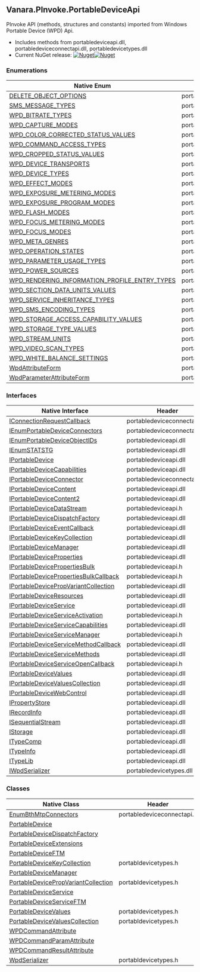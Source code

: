 ## Vanara.PInvoke.PortableDeviceApi  
PInvoke API (methods, structures and constants) imported from Windows Portable Device (WPD) Api.

- Includes methods from portabledeviceapi.dll, portabledeviceconnectapi.dll, portabledevicetypes.dll  
- Current NuGet release: [![Nuget](https://img.shields.io/nuget/v/Vanara.PInvoke.PortableDeviceApi?logo=nuget&style=flat-square)![Nuget](https://img.shields.io/nuget/dt/Vanara.PInvoke.PortableDeviceApi?label=%20&style=flat-square)](https://www.nuget.org/packages/Vanara.PInvoke.PortableDeviceApi)  
### Enumerations  
Native Enum | Header | Managed Enum  
--- | --- | ---  
[DELETE_OBJECT_OPTIONS](https://www.google.com/search?num=5&q=DELETE_OBJECT_OPTIONS+site%3Adocs.microsoft.com) | portabledevice.h | [Vanara.PInvoke.PortableDeviceApi.DELETE_OBJECT_OPTIONS](https://github.com/dahall/Vanara/search?l=C%23&q=DELETE_OBJECT_OPTIONS)  
[SMS_MESSAGE_TYPES](https://www.google.com/search?num=5&q=SMS_MESSAGE_TYPES+site%3Adocs.microsoft.com) | portabledevice.h | [Vanara.PInvoke.PortableDeviceApi.SMS_MESSAGE_TYPES](https://github.com/dahall/Vanara/search?l=C%23&q=SMS_MESSAGE_TYPES)  
[WPD_BITRATE_TYPES](https://www.google.com/search?num=5&q=WPD_BITRATE_TYPES+site%3Adocs.microsoft.com) | portabledevice.h | [Vanara.PInvoke.PortableDeviceApi.WPD_BITRATE_TYPES](https://github.com/dahall/Vanara/search?l=C%23&q=WPD_BITRATE_TYPES)  
[WPD_CAPTURE_MODES](https://www.google.com/search?num=5&q=WPD_CAPTURE_MODES+site%3Adocs.microsoft.com) | portabledevice.h | [Vanara.PInvoke.PortableDeviceApi.WPD_CAPTURE_MODES](https://github.com/dahall/Vanara/search?l=C%23&q=WPD_CAPTURE_MODES)  
[WPD_COLOR_CORRECTED_STATUS_VALUES](https://www.google.com/search?num=5&q=WPD_COLOR_CORRECTED_STATUS_VALUES+site%3Adocs.microsoft.com) | portabledevice.h | [Vanara.PInvoke.PortableDeviceApi.WPD_COLOR_CORRECTED_STATUS_VALUES](https://github.com/dahall/Vanara/search?l=C%23&q=WPD_COLOR_CORRECTED_STATUS_VALUES)  
[WPD_COMMAND_ACCESS_TYPES](https://www.google.com/search?num=5&q=WPD_COMMAND_ACCESS_TYPES+site%3Adocs.microsoft.com) | portabledevice.h | [Vanara.PInvoke.PortableDeviceApi.WPD_COMMAND_ACCESS_TYPES](https://github.com/dahall/Vanara/search?l=C%23&q=WPD_COMMAND_ACCESS_TYPES)  
[WPD_CROPPED_STATUS_VALUES](https://www.google.com/search?num=5&q=WPD_CROPPED_STATUS_VALUES+site%3Adocs.microsoft.com) | portabledevice.h | [Vanara.PInvoke.PortableDeviceApi.WPD_CROPPED_STATUS_VALUES](https://github.com/dahall/Vanara/search?l=C%23&q=WPD_CROPPED_STATUS_VALUES)  
[WPD_DEVICE_TRANSPORTS](https://www.google.com/search?num=5&q=WPD_DEVICE_TRANSPORTS+site%3Adocs.microsoft.com) | portabledevice.h | [Vanara.PInvoke.PortableDeviceApi.WPD_DEVICE_TRANSPORTS](https://github.com/dahall/Vanara/search?l=C%23&q=WPD_DEVICE_TRANSPORTS)  
[WPD_DEVICE_TYPES](https://www.google.com/search?num=5&q=WPD_DEVICE_TYPES+site%3Adocs.microsoft.com) | portabledevice.h | [Vanara.PInvoke.PortableDeviceApi.WPD_DEVICE_TYPES](https://github.com/dahall/Vanara/search?l=C%23&q=WPD_DEVICE_TYPES)  
[WPD_EFFECT_MODES](https://www.google.com/search?num=5&q=WPD_EFFECT_MODES+site%3Adocs.microsoft.com) | portabledevice.h | [Vanara.PInvoke.PortableDeviceApi.WPD_EFFECT_MODES](https://github.com/dahall/Vanara/search?l=C%23&q=WPD_EFFECT_MODES)  
[WPD_EXPOSURE_METERING_MODES](https://www.google.com/search?num=5&q=WPD_EXPOSURE_METERING_MODES+site%3Adocs.microsoft.com) | portabledevice.h | [Vanara.PInvoke.PortableDeviceApi.WPD_EXPOSURE_METERING_MODES](https://github.com/dahall/Vanara/search?l=C%23&q=WPD_EXPOSURE_METERING_MODES)  
[WPD_EXPOSURE_PROGRAM_MODES](https://www.google.com/search?num=5&q=WPD_EXPOSURE_PROGRAM_MODES+site%3Adocs.microsoft.com) | portabledevice.h | [Vanara.PInvoke.PortableDeviceApi.WPD_EXPOSURE_PROGRAM_MODES](https://github.com/dahall/Vanara/search?l=C%23&q=WPD_EXPOSURE_PROGRAM_MODES)  
[WPD_FLASH_MODES](https://www.google.com/search?num=5&q=WPD_FLASH_MODES+site%3Adocs.microsoft.com) | portabledevice.h | [Vanara.PInvoke.PortableDeviceApi.WPD_FLASH_MODES](https://github.com/dahall/Vanara/search?l=C%23&q=WPD_FLASH_MODES)  
[WPD_FOCUS_METERING_MODES](https://www.google.com/search?num=5&q=WPD_FOCUS_METERING_MODES+site%3Adocs.microsoft.com) | portabledevice.h | [Vanara.PInvoke.PortableDeviceApi.WPD_FOCUS_METERING_MODES](https://github.com/dahall/Vanara/search?l=C%23&q=WPD_FOCUS_METERING_MODES)  
[WPD_FOCUS_MODES](https://www.google.com/search?num=5&q=WPD_FOCUS_MODES+site%3Adocs.microsoft.com) | portabledevice.h | [Vanara.PInvoke.PortableDeviceApi.WPD_FOCUS_MODES](https://github.com/dahall/Vanara/search?l=C%23&q=WPD_FOCUS_MODES)  
[WPD_META_GENRES](https://www.google.com/search?num=5&q=WPD_META_GENRES+site%3Adocs.microsoft.com) | portabledevice.h | [Vanara.PInvoke.PortableDeviceApi.WPD_META_GENRES](https://github.com/dahall/Vanara/search?l=C%23&q=WPD_META_GENRES)  
[WPD_OPERATION_STATES](https://www.google.com/search?num=5&q=WPD_OPERATION_STATES+site%3Adocs.microsoft.com) | portabledevice.h | [Vanara.PInvoke.PortableDeviceApi.WPD_OPERATION_STATES](https://github.com/dahall/Vanara/search?l=C%23&q=WPD_OPERATION_STATES)  
[WPD_PARAMETER_USAGE_TYPES](https://www.google.com/search?num=5&q=WPD_PARAMETER_USAGE_TYPES+site%3Adocs.microsoft.com) | portabledevice.h | [Vanara.PInvoke.PortableDeviceApi.WPD_PARAMETER_USAGE_TYPES](https://github.com/dahall/Vanara/search?l=C%23&q=WPD_PARAMETER_USAGE_TYPES)  
[WPD_POWER_SOURCES](https://www.google.com/search?num=5&q=WPD_POWER_SOURCES+site%3Adocs.microsoft.com) | portabledevice.h | [Vanara.PInvoke.PortableDeviceApi.WPD_POWER_SOURCES](https://github.com/dahall/Vanara/search?l=C%23&q=WPD_POWER_SOURCES)  
[WPD_RENDERING_INFORMATION_PROFILE_ENTRY_TYPES](https://www.google.com/search?num=5&q=WPD_RENDERING_INFORMATION_PROFILE_ENTRY_TYPES+site%3Adocs.microsoft.com) | portabledevice.h | [Vanara.PInvoke.PortableDeviceApi.WPD_RENDERING_INFORMATION_PROFILE_ENTRY_TYPES](https://github.com/dahall/Vanara/search?l=C%23&q=WPD_RENDERING_INFORMATION_PROFILE_ENTRY_TYPES)  
[WPD_SECTION_DATA_UNITS_VALUES](https://www.google.com/search?num=5&q=WPD_SECTION_DATA_UNITS_VALUES+site%3Adocs.microsoft.com) | portabledevice.h | [Vanara.PInvoke.PortableDeviceApi.WPD_SECTION_DATA_UNITS_VALUES](https://github.com/dahall/Vanara/search?l=C%23&q=WPD_SECTION_DATA_UNITS_VALUES)  
[WPD_SERVICE_INHERITANCE_TYPES](https://www.google.com/search?num=5&q=WPD_SERVICE_INHERITANCE_TYPES+site%3Adocs.microsoft.com) | portabledevice.h | [Vanara.PInvoke.PortableDeviceApi.WPD_SERVICE_INHERITANCE_TYPES](https://github.com/dahall/Vanara/search?l=C%23&q=WPD_SERVICE_INHERITANCE_TYPES)  
[WPD_SMS_ENCODING_TYPES](https://www.google.com/search?num=5&q=WPD_SMS_ENCODING_TYPES+site%3Adocs.microsoft.com) | portabledevice.h | [Vanara.PInvoke.PortableDeviceApi.WPD_SMS_ENCODING_TYPES](https://github.com/dahall/Vanara/search?l=C%23&q=WPD_SMS_ENCODING_TYPES)  
[WPD_STORAGE_ACCESS_CAPABILITY_VALUES](https://www.google.com/search?num=5&q=WPD_STORAGE_ACCESS_CAPABILITY_VALUES+site%3Adocs.microsoft.com) | portabledevice.h | [Vanara.PInvoke.PortableDeviceApi.WPD_STORAGE_ACCESS_CAPABILITY_VALUES](https://github.com/dahall/Vanara/search?l=C%23&q=WPD_STORAGE_ACCESS_CAPABILITY_VALUES)  
[WPD_STORAGE_TYPE_VALUES](https://www.google.com/search?num=5&q=WPD_STORAGE_TYPE_VALUES+site%3Adocs.microsoft.com) | portabledevice.h | [Vanara.PInvoke.PortableDeviceApi.WPD_STORAGE_TYPE_VALUES](https://github.com/dahall/Vanara/search?l=C%23&q=WPD_STORAGE_TYPE_VALUES)  
[WPD_STREAM_UNITS](https://www.google.com/search?num=5&q=WPD_STREAM_UNITS+site%3Adocs.microsoft.com) | portabldevicetypes.h | [Vanara.PInvoke.PortableDeviceApi.WPD_STREAM_UNITS](https://github.com/dahall/Vanara/search?l=C%23&q=WPD_STREAM_UNITS)  
[WPD_VIDEO_SCAN_TYPES](https://www.google.com/search?num=5&q=WPD_VIDEO_SCAN_TYPES+site%3Adocs.microsoft.com) | portabledevice.h | [Vanara.PInvoke.PortableDeviceApi.WPD_VIDEO_SCAN_TYPES](https://github.com/dahall/Vanara/search?l=C%23&q=WPD_VIDEO_SCAN_TYPES)  
[WPD_WHITE_BALANCE_SETTINGS](https://www.google.com/search?num=5&q=WPD_WHITE_BALANCE_SETTINGS+site%3Adocs.microsoft.com) | portabledevice.h | [Vanara.PInvoke.PortableDeviceApi.WPD_WHITE_BALANCE_SETTINGS](https://github.com/dahall/Vanara/search?l=C%23&q=WPD_WHITE_BALANCE_SETTINGS)  
[WpdAttributeForm](https://www.google.com/search?num=5&q=WpdAttributeForm+site%3Adocs.microsoft.com) | portabledevice.h | [Vanara.PInvoke.PortableDeviceApi.WpdAttributeForm](https://github.com/dahall/Vanara/search?l=C%23&q=WpdAttributeForm)  
[WpdParameterAttributeForm](https://www.google.com/search?num=5&q=WpdParameterAttributeForm+site%3Adocs.microsoft.com) | portabledevice.h | [Vanara.PInvoke.PortableDeviceApi.WpdParameterAttributeForm](https://github.com/dahall/Vanara/search?l=C%23&q=WpdParameterAttributeForm)  
### Interfaces  
Native Interface | Header | Managed Interface  
--- | --- | ---  
[IConnectionRequestCallback](https://www.google.com/search?num=5&q=IConnectionRequestCallback+site%3Adocs.microsoft.com) | portabledeviceconnectapi.dll | portabledeviceconnectapi.h | [Vanara.PInvoke.PortableDeviceApi.IConnectionRequestCallback](https://github.com/dahall/Vanara/search?l=C%23&q=IConnectionRequestCallback)  
[IEnumPortableDeviceConnectors](https://www.google.com/search?num=5&q=IEnumPortableDeviceConnectors+site%3Adocs.microsoft.com) | portabledeviceconnectapi.dll | portabledeviceconnectapi.h | [Vanara.PInvoke.PortableDeviceApi.IEnumPortableDeviceConnectors](https://github.com/dahall/Vanara/search?l=C%23&q=IEnumPortableDeviceConnectors)  
[IEnumPortableDeviceObjectIDs](https://www.google.com/search?num=5&q=IEnumPortableDeviceObjectIDs+site%3Adocs.microsoft.com) | portabledeviceapi.dll | portabledeviceapi.h | [Vanara.PInvoke.PortableDeviceApi.IEnumPortableDeviceObjectIDs](https://github.com/dahall/Vanara/search?l=C%23&q=IEnumPortableDeviceObjectIDs)  
[IEnumSTATSTG](https://www.google.com/search?num=5&q=IEnumSTATSTG+site%3Adocs.microsoft.com) | portabledeviceapi.dll |  |   
[IPortableDevice](https://www.google.com/search?num=5&q=IPortableDevice+site%3Adocs.microsoft.com) | portabledeviceapi.dll | portabledeviceapi.h | [Vanara.PInvoke.PortableDeviceApi.IPortableDevice](https://github.com/dahall/Vanara/search?l=C%23&q=IPortableDevice)  
[IPortableDeviceCapabilities](https://www.google.com/search?num=5&q=IPortableDeviceCapabilities+site%3Adocs.microsoft.com) | portabledeviceapi.dll | portabledeviceapi.h | [Vanara.PInvoke.PortableDeviceApi.IPortableDeviceCapabilities](https://github.com/dahall/Vanara/search?l=C%23&q=IPortableDeviceCapabilities)  
[IPortableDeviceConnector](https://www.google.com/search?num=5&q=IPortableDeviceConnector+site%3Adocs.microsoft.com) | portabledeviceconnectapi.dll | portabledeviceconnectapi.h | [Vanara.PInvoke.PortableDeviceApi.IPortableDeviceConnector](https://github.com/dahall/Vanara/search?l=C%23&q=IPortableDeviceConnector)  
[IPortableDeviceContent](https://www.google.com/search?num=5&q=IPortableDeviceContent+site%3Adocs.microsoft.com) | portabledeviceapi.dll | portabledeviceapi.h | [Vanara.PInvoke.PortableDeviceApi.IPortableDeviceContent](https://github.com/dahall/Vanara/search?l=C%23&q=IPortableDeviceContent)  
[IPortableDeviceContent2](https://www.google.com/search?num=5&q=IPortableDeviceContent2+site%3Adocs.microsoft.com) | portabledeviceapi.dll | portabledeviceapi.h | [Vanara.PInvoke.PortableDeviceApi.IPortableDeviceContent2](https://github.com/dahall/Vanara/search?l=C%23&q=IPortableDeviceContent2)  
[IPortableDeviceDataStream](https://www.google.com/search?num=5&q=IPortableDeviceDataStream+site%3Adocs.microsoft.com) | portabledeviceapi.h | [Vanara.PInvoke.PortableDeviceApi.IPortableDeviceDataStream](https://github.com/dahall/Vanara/search?l=C%23&q=IPortableDeviceDataStream)  
[IPortableDeviceDispatchFactory](https://www.google.com/search?num=5&q=IPortableDeviceDispatchFactory+site%3Adocs.microsoft.com) | portabledeviceapi.dll | portabledeviceapi.h | [Vanara.PInvoke.PortableDeviceApi.IPortableDeviceDispatchFactory](https://github.com/dahall/Vanara/search?l=C%23&q=IPortableDeviceDispatchFactory)  
[IPortableDeviceEventCallback](https://www.google.com/search?num=5&q=IPortableDeviceEventCallback+site%3Adocs.microsoft.com) | portabledeviceapi.dll | portabledeviceapi.h | [Vanara.PInvoke.PortableDeviceApi.IPortableDeviceEventCallback](https://github.com/dahall/Vanara/search?l=C%23&q=IPortableDeviceEventCallback)  
[IPortableDeviceKeyCollection](https://www.google.com/search?num=5&q=IPortableDeviceKeyCollection+site%3Adocs.microsoft.com) | portabledeviceapi.dll | portabldevicetypes.h | [Vanara.PInvoke.PortableDeviceApi.IPortableDeviceKeyCollection](https://github.com/dahall/Vanara/search?l=C%23&q=IPortableDeviceKeyCollection)  
[IPortableDeviceManager](https://www.google.com/search?num=5&q=IPortableDeviceManager+site%3Adocs.microsoft.com) | portabledeviceapi.dll | portabledeviceapi.h | [Vanara.PInvoke.PortableDeviceApi.IPortableDeviceManager](https://github.com/dahall/Vanara/search?l=C%23&q=IPortableDeviceManager)  
[IPortableDeviceProperties](https://www.google.com/search?num=5&q=IPortableDeviceProperties+site%3Adocs.microsoft.com) | portabledeviceapi.dll | portabledeviceapi.h | [Vanara.PInvoke.PortableDeviceApi.IPortableDeviceProperties](https://github.com/dahall/Vanara/search?l=C%23&q=IPortableDeviceProperties)  
[IPortableDevicePropertiesBulk](https://www.google.com/search?num=5&q=IPortableDevicePropertiesBulk+site%3Adocs.microsoft.com) | portabledeviceapi.h | [Vanara.PInvoke.PortableDeviceApi.IPortableDevicePropertiesBulk](https://github.com/dahall/Vanara/search?l=C%23&q=IPortableDevicePropertiesBulk)  
[IPortableDevicePropertiesBulkCallback](https://www.google.com/search?num=5&q=IPortableDevicePropertiesBulkCallback+site%3Adocs.microsoft.com) | portabledeviceapi.h | [Vanara.PInvoke.PortableDeviceApi.IPortableDevicePropertiesBulkCallback](https://github.com/dahall/Vanara/search?l=C%23&q=IPortableDevicePropertiesBulkCallback)  
[IPortableDevicePropVariantCollection](https://www.google.com/search?num=5&q=IPortableDevicePropVariantCollection+site%3Adocs.microsoft.com) | portabledeviceapi.dll | portabldevicetypes.h | [Vanara.PInvoke.PortableDeviceApi.IPortableDevicePropVariantCollection](https://github.com/dahall/Vanara/search?l=C%23&q=IPortableDevicePropVariantCollection)  
[IPortableDeviceResources](https://www.google.com/search?num=5&q=IPortableDeviceResources+site%3Adocs.microsoft.com) | portabledeviceapi.dll | portabledeviceapi.h | [Vanara.PInvoke.PortableDeviceApi.IPortableDeviceResources](https://github.com/dahall/Vanara/search?l=C%23&q=IPortableDeviceResources)  
[IPortableDeviceService](https://www.google.com/search?num=5&q=IPortableDeviceService+site%3Adocs.microsoft.com) | portabledeviceapi.dll | portabledeviceapi.h | [Vanara.PInvoke.PortableDeviceApi.IPortableDeviceService](https://github.com/dahall/Vanara/search?l=C%23&q=IPortableDeviceService)  
[IPortableDeviceServiceActivation](https://www.google.com/search?num=5&q=IPortableDeviceServiceActivation+site%3Adocs.microsoft.com) | portabledeviceapi.h | [Vanara.PInvoke.PortableDeviceApi.IPortableDeviceServiceActivation](https://github.com/dahall/Vanara/search?l=C%23&q=IPortableDeviceServiceActivation)  
[IPortableDeviceServiceCapabilities](https://www.google.com/search?num=5&q=IPortableDeviceServiceCapabilities+site%3Adocs.microsoft.com) | portabledeviceapi.dll | portabledeviceapi.h | [Vanara.PInvoke.PortableDeviceApi.IPortableDeviceServiceCapabilities](https://github.com/dahall/Vanara/search?l=C%23&q=IPortableDeviceServiceCapabilities)  
[IPortableDeviceServiceManager](https://www.google.com/search?num=5&q=IPortableDeviceServiceManager+site%3Adocs.microsoft.com) | portabledeviceapi.h | [Vanara.PInvoke.PortableDeviceApi.IPortableDeviceServiceManager](https://github.com/dahall/Vanara/search?l=C%23&q=IPortableDeviceServiceManager)  
[IPortableDeviceServiceMethodCallback](https://www.google.com/search?num=5&q=IPortableDeviceServiceMethodCallback+site%3Adocs.microsoft.com) | portabledeviceapi.dll | portabledeviceapi.h | [Vanara.PInvoke.PortableDeviceApi.IPortableDeviceServiceMethodCallback](https://github.com/dahall/Vanara/search?l=C%23&q=IPortableDeviceServiceMethodCallback)  
[IPortableDeviceServiceMethods](https://www.google.com/search?num=5&q=IPortableDeviceServiceMethods+site%3Adocs.microsoft.com) | portabledeviceapi.dll | portabledeviceapi.h | [Vanara.PInvoke.PortableDeviceApi.IPortableDeviceServiceMethods](https://github.com/dahall/Vanara/search?l=C%23&q=IPortableDeviceServiceMethods)  
[IPortableDeviceServiceOpenCallback](https://www.google.com/search?num=5&q=IPortableDeviceServiceOpenCallback+site%3Adocs.microsoft.com) | portabledeviceapi.h | [Vanara.PInvoke.PortableDeviceApi.IPortableDeviceServiceOpenCallback](https://github.com/dahall/Vanara/search?l=C%23&q=IPortableDeviceServiceOpenCallback)  
[IPortableDeviceValues](https://www.google.com/search?num=5&q=IPortableDeviceValues+site%3Adocs.microsoft.com) | portabledeviceapi.dll | portabldevicetypes.h | [Vanara.PInvoke.PortableDeviceApi.IPortableDeviceValues](https://github.com/dahall/Vanara/search?l=C%23&q=IPortableDeviceValues)  
[IPortableDeviceValuesCollection](https://www.google.com/search?num=5&q=IPortableDeviceValuesCollection+site%3Adocs.microsoft.com) | portabledeviceapi.dll | portabldevicetypes.h | [Vanara.PInvoke.PortableDeviceApi.IPortableDeviceValuesCollection](https://github.com/dahall/Vanara/search?l=C%23&q=IPortableDeviceValuesCollection)  
[IPortableDeviceWebControl](https://www.google.com/search?num=5&q=IPortableDeviceWebControl+site%3Adocs.microsoft.com) | portabledeviceapi.dll |  |   
[IPropertyStore](https://www.google.com/search?num=5&q=IPropertyStore+site%3Adocs.microsoft.com) | portabledeviceapi.dll |  |   
[IRecordInfo](https://www.google.com/search?num=5&q=IRecordInfo+site%3Adocs.microsoft.com) | portabledeviceapi.dll |  |   
[ISequentialStream](https://www.google.com/search?num=5&q=ISequentialStream+site%3Adocs.microsoft.com) | portabledeviceapi.dll |  |   
[IStorage](https://www.google.com/search?num=5&q=IStorage+site%3Adocs.microsoft.com) | portabledeviceapi.dll |  |   
[ITypeComp](https://www.google.com/search?num=5&q=ITypeComp+site%3Adocs.microsoft.com) | portabledeviceapi.dll |  |   
[ITypeInfo](https://www.google.com/search?num=5&q=ITypeInfo+site%3Adocs.microsoft.com) | portabledeviceapi.dll |  |   
[ITypeLib](https://www.google.com/search?num=5&q=ITypeLib+site%3Adocs.microsoft.com) | portabledeviceapi.dll |  |   
[IWpdSerializer](https://www.google.com/search?num=5&q=IWpdSerializer+site%3Adocs.microsoft.com) | portabledevicetypes.dll | portabldevicetypes.h | [Vanara.PInvoke.PortableDeviceApi.IWpdSerializer](https://github.com/dahall/Vanara/search?l=C%23&q=IWpdSerializer)  
### Classes  
Native Class | Header | Managed Class  
--- | --- | ---  
[EnumBthMtpConnectors](https://www.google.com/search?num=5&q=EnumBthMtpConnectors+site%3Adocs.microsoft.com) | portabledeviceconnectapi.h | [Vanara.PInvoke.PortableDeviceApi.EnumBthMtpConnectors](https://github.com/dahall/Vanara/search?l=C%23&q=EnumBthMtpConnectors)  
[PortableDevice](https://www.google.com/search?num=5&q=PortableDevice+site%3Adocs.microsoft.com) |  | [Vanara.PInvoke.PortableDeviceApi.PortableDevice](https://github.com/dahall/Vanara/search?l=C%23&q=PortableDevice)  
[PortableDeviceDispatchFactory](https://www.google.com/search?num=5&q=PortableDeviceDispatchFactory+site%3Adocs.microsoft.com) |  | [Vanara.PInvoke.PortableDeviceApi.PortableDeviceDispatchFactory](https://github.com/dahall/Vanara/search?l=C%23&q=PortableDeviceDispatchFactory)  
[PortableDeviceExtensions](https://www.google.com/search?num=5&q=PortableDeviceExtensions+site%3Adocs.microsoft.com) |  | [Vanara.Extensions.PortableDeviceExtensions](https://github.com/dahall/Vanara/search?l=C%23&q=PortableDeviceExtensions)  
[PortableDeviceFTM](https://www.google.com/search?num=5&q=PortableDeviceFTM+site%3Adocs.microsoft.com) |  | [Vanara.PInvoke.PortableDeviceApi.PortableDeviceFTM](https://github.com/dahall/Vanara/search?l=C%23&q=PortableDeviceFTM)  
[PortableDeviceKeyCollection](https://www.google.com/search?num=5&q=PortableDeviceKeyCollection+site%3Adocs.microsoft.com) | portabldevicetypes.h | [Vanara.PInvoke.PortableDeviceApi.PortableDeviceKeyCollection](https://github.com/dahall/Vanara/search?l=C%23&q=PortableDeviceKeyCollection)  
[PortableDeviceManager](https://www.google.com/search?num=5&q=PortableDeviceManager+site%3Adocs.microsoft.com) |  | [Vanara.PInvoke.PortableDeviceApi.PortableDeviceManager](https://github.com/dahall/Vanara/search?l=C%23&q=PortableDeviceManager)  
[PortableDevicePropVariantCollection](https://www.google.com/search?num=5&q=PortableDevicePropVariantCollection+site%3Adocs.microsoft.com) | portabldevicetypes.h | [Vanara.PInvoke.PortableDeviceApi.PortableDevicePropVariantCollection](https://github.com/dahall/Vanara/search?l=C%23&q=PortableDevicePropVariantCollection)  
[PortableDeviceService](https://www.google.com/search?num=5&q=PortableDeviceService+site%3Adocs.microsoft.com) |  | [Vanara.PInvoke.PortableDeviceApi.PortableDeviceService](https://github.com/dahall/Vanara/search?l=C%23&q=PortableDeviceService)  
[PortableDeviceServiceFTM](https://www.google.com/search?num=5&q=PortableDeviceServiceFTM+site%3Adocs.microsoft.com) |  | [Vanara.PInvoke.PortableDeviceApi.PortableDeviceServiceFTM](https://github.com/dahall/Vanara/search?l=C%23&q=PortableDeviceServiceFTM)  
[PortableDeviceValues](https://www.google.com/search?num=5&q=PortableDeviceValues+site%3Adocs.microsoft.com) | portabldevicetypes.h | [Vanara.PInvoke.PortableDeviceApi.PortableDeviceValues](https://github.com/dahall/Vanara/search?l=C%23&q=PortableDeviceValues)  
[PortableDeviceValuesCollection](https://www.google.com/search?num=5&q=PortableDeviceValuesCollection+site%3Adocs.microsoft.com) | portabldevicetypes.h | [Vanara.PInvoke.PortableDeviceApi.PortableDeviceValuesCollection](https://github.com/dahall/Vanara/search?l=C%23&q=PortableDeviceValuesCollection)  
[WPDCommandAttribute](https://www.google.com/search?num=5&q=WPDCommandAttribute+site%3Adocs.microsoft.com) |  | [Vanara.PInvoke.PortableDeviceApi.WPDCommandAttribute](https://github.com/dahall/Vanara/search?l=C%23&q=WPDCommandAttribute)  
[WPDCommandParamAttribute](https://www.google.com/search?num=5&q=WPDCommandParamAttribute+site%3Adocs.microsoft.com) |  | [Vanara.PInvoke.PortableDeviceApi.WPDCommandParamAttribute](https://github.com/dahall/Vanara/search?l=C%23&q=WPDCommandParamAttribute)  
[WPDCommandResultAttribute](https://www.google.com/search?num=5&q=WPDCommandResultAttribute+site%3Adocs.microsoft.com) |  | [Vanara.PInvoke.PortableDeviceApi.WPDCommandResultAttribute](https://github.com/dahall/Vanara/search?l=C%23&q=WPDCommandResultAttribute)  
[WpdSerializer](https://www.google.com/search?num=5&q=WpdSerializer+site%3Adocs.microsoft.com) | portabldevicetypes.h | [Vanara.PInvoke.PortableDeviceApi.WpdSerializer](https://github.com/dahall/Vanara/search?l=C%23&q=WpdSerializer)  
